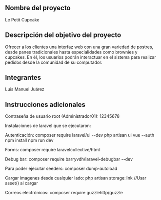## Nombre del proyecto

Le Petit Cupcake

## Descripción del objetivo del proyecto

Ofrecer a los clientes una interfaz web con una gran variedad de postres, desde panes tradicionales hasta especialidades como brownies y cupcakes. En él, los usuarios podrán interactuar en el sistema para realizar pedidos desde la comunidad de su computador.

## Integrantes

Luis Manuel Juárez

## Instrucciones adicionales

Contraseña de usuario root (Administrador01): 12345678

Instalaciones de laravel que se ejecutaron:

Autenticación:
composer require laravel/ui --dev
php artisan ui vue --auth
npm install
npm run dev

Forms:
composer require laravelcollective/html

Debug bar:
composer require barryvdh/laravel-debugbar --dev

Para poder ejecutar seeders:
composer dump-autoload

Cargar imagenes desde cualquier lado:
php artisan storage:link //Usar asset() al cargar

Correos electrónicos:
composer require guzzlehttp/guzzle
